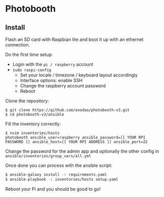 # Photobooth

## Install
Flash an SD card with Raspbian lite and boot it up with an ethernet connection.

Do the first time setup:
- Login with the `pi / raspberry` account
- `sudo raspi-config`
    - Set your locale / timezone / keyboard layout accordingly
    - Interface options: enable SSH
    - Change the raspberry account password
    - Reboot 

Clone the repository:
```
$ git clone https://github.com/oxodao/photobooth-v3.git
$ cd photobooth-v3/ansible
```

Fill the inventory correctly:
```
$ nvim inventories/hosts
photobooth ansible_user=raspberry ansible_password=[[ YOUR RPI PASSWORD ]] ansible_host=[[ YOUR RPI ADDRESS ]] ansible_port=22
```

Change the password for the admin app and optionally the other config in `ansible/inventories/group_vars/all.yml`

Once done you can process with the ansible script:
```sh
$ ansible-galaxy install -r requirements.yaml
$ ansible-playbook -i inventories/hosts setup.yaml
```

Reboot your Pi and you should be good to go!